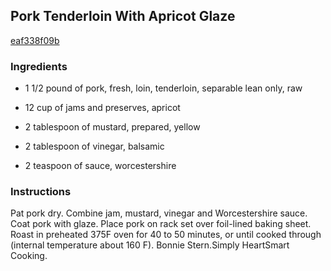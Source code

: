 ## Pork Tenderloin With Apricot Glaze

[eaf338f09b](http://www.food.com/recipe/pork-tenderloin-with-apricot-glaze-124276)

### Ingredients

 - 1 1/2 pound of pork, fresh, loin, tenderloin, separable lean only, raw

 - 12 cup of jams and preserves, apricot

 - 2 tablespoon of mustard, prepared, yellow

 - 2 tablespoon of vinegar, balsamic

 - 2 teaspoon of sauce, worcestershire

### Instructions

Pat pork dry. Combine jam, mustard, vinegar and Worcestershire sauce. Coat pork with glaze. Place pork on rack set over foil-lined baking sheet. Roast in preheated 375F oven for 40 to 50 minutes, or until cooked through (internal temperature about 160 F). Bonnie Stern.Simply HeartSmart Cooking.